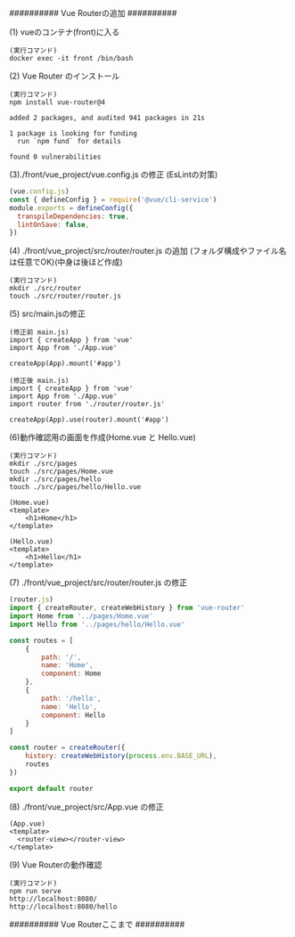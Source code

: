 ########## Vue Routerの追加 ##########

(1) vueのコンテナ(front)に入る 
```:実行コマンド
(実行コマンド)
docker exec -it front /bin/bash
```

(2) Vue Router のインストール
```:実行コマンド
(実行コマンド)
npm install vue-router@4

added 2 packages, and audited 941 packages in 21s

1 package is looking for funding
  run `npm fund` for details

found 0 vulnerabilities
```

(3)./front/vue_project/vue.config.js の修正 (EsLintの対策)
```:vue.config.js
(vue.config.js)
const { defineConfig } = require('@vue/cli-service')
module.exports = defineConfig({
  transpileDependencies: true,
  lintOnSave: false,
})
```

(4) ./front/vue_project/src/router/router.js の追加 (フォルダ構成やファイル名は任意でOK)(中身は後ほど作成)
```:実行コマンド
(実行コマンド)
mkdir ./src/router
touch ./src/router/router.js
```

(5) src/main.jsの修正
```:修正前
(修正前 main.js)
import { createApp } from 'vue'
import App from './App.vue'

createApp(App).mount('#app')
```

```:修正後
(修正後 main.js)
import { createApp } from 'vue'
import App from './App.vue'
import router from './router/router.js'

createApp(App).use(router).mount('#app')
```

(6)動作確認用の画面を作成(Home.vue と Hello.vue)
```:実行コマンド
(実行コマンド)
mkdir ./src/pages
touch ./src/pages/Home.vue
mkdir ./src/pages/hello
touch ./src/pages/hello/Hello.vue
```

```:Home.vue
(Home.vue)
<template>
    <h1>Home</h1>
</template>
```
```:Hello.vue
(Hello.vue)
<template>
    <h1>Hello</h1>
</template>
```

(7) ./front/vue_project/src/router/router.js の修正
```:router.js
(router.js)
import { createRouter, createWebHistory } from 'vue-router'
import Home from '../pages/Home.vue'
import Hello from '../pages/hello/Hello.vue'

const routes = [
    { 
        path: '/', 
        name: 'Home',
        component: Home
    },
    { 
        path: '/hello', 
        name: 'Hello',
        component: Hello
    }
]

const router = createRouter({
    history: createWebHistory(process.env.BASE_URL),
    routes
})

export default router
```

(8) ./front/vue_project/src/App.vue の修正
```:App.vue
(App.vue)
<template>
  <router-view></router-view>
</template>
```
(9) Vue Routerの動作確認
```:実行コマンド
(実行コマンド)
npm run serve
http://localhost:8080/
http://localhost:8080/hello
```

########## Vue Routerここまで ##########
